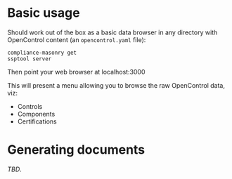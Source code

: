 
# Basic usage

Should work out of the box as a basic data browser
in any directory with OpenControl content (an `opencontrol.yaml` file):

```
compliance-masonry get
ssptool server
```

Then point your web browser at localhost:3000

This will present a menu allowing you to browse
the raw OpenControl data, viz:

- Controls
- Components
- Certifications


# Generating documents

_TBD_.


